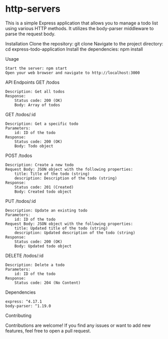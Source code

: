 # http-servers

This is a simple Express application that allows you to manage a todo list using various HTTP methods. It utilizes the body-parser middleware to parse the request body.

Installation
    Clone the repository: git clone <repository-url>
    Navigate to the project directory: cd express-todo-application
    Install the dependencies: npm install

Usage

    Start the server: npm start
    Open your web browser and navigate to http://localhost:3000

API Endpoints
GET /todos

    Description: Get all todos
    Response:
        Status code: 200 (OK)
        Body: Array of todos

GET /todos/:id

    Description: Get a specific todo
    Parameters:
        id: ID of the todo
    Response:
        Status code: 200 (OK)
        Body: Todo object

POST /todos

    Description: Create a new todo
    Request Body: JSON object with the following properties:
        title: Title of the todo (string)
        description: Description of the todo (string)
    Response:
        Status code: 201 (Created)
        Body: Created todo object

PUT /todos/:id

    Description: Update an existing todo
    Parameters:
        id: ID of the todo
    Request Body: JSON object with the following properties:
        title: Updated title of the todo (string)
        description: Updated description of the todo (string)
    Response:
        Status code: 200 (OK)
        Body: Updated todo object

DELETE /todos/:id

    Description: Delete a todo
    Parameters:
        id: ID of the todo
    Response:
        Status code: 204 (No Content)

Dependencies

    express: ^4.17.1
    body-parser: ^1.19.0

Contributing

Contributions are welcome! If you find any issues or want to add new features, feel free to open a pull request.
